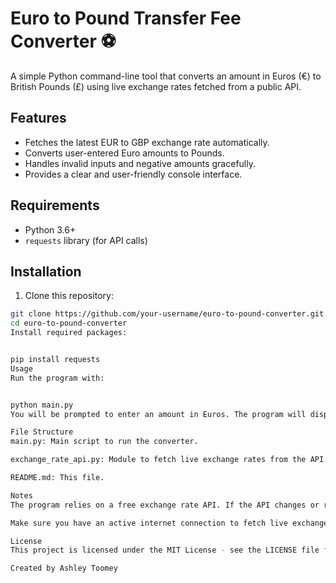 # Euro to Pound Transfer Fee Converter ⚽

A simple Python command-line tool that converts an amount in Euros (€) to British Pounds (£) using live exchange rates fetched from a public API.

## Features

- Fetches the latest EUR to GBP exchange rate automatically.
- Converts user-entered Euro amounts to Pounds.
- Handles invalid inputs and negative amounts gracefully.
- Provides a clear and user-friendly console interface.

## Requirements

- Python 3.6+
- `requests` library (for API calls)

## Installation

1. Clone this repository:

```bash
git clone https://github.com/your-username/euro-to-pound-converter.git
cd euro-to-pound-converter
Install required packages:


pip install requests
Usage
Run the program with:


python main.py
You will be prompted to enter an amount in Euros. The program will display the equivalent amount in British Pounds using the current exchange rate.

File Structure
main.py: Main script to run the converter.

exchange_rate_api.py: Module to fetch live exchange rates from the API.

README.md: This file.

Notes
The program relies on a free exchange rate API. If the API changes or requires an access key, you may need to update the exchange_rate_api.py accordingly.

Make sure you have an active internet connection to fetch live exchange rates.

License
This project is licensed under the MIT License - see the LICENSE file for details.

Created by Ashley Toomey
